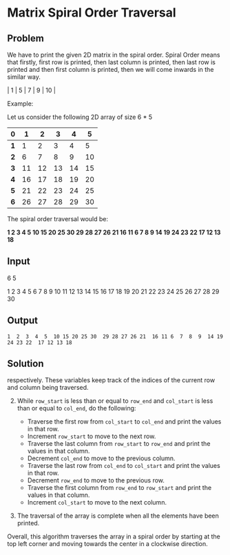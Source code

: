 # Matrix Spiral Order Traversal

## Problem

We have to print the given 2D matrix in the spiral order. Spiral Order means that firstly, first row is printed, then last column is printed, then last row is printed and then first column is printed, then we will come inwards in the similar way.

|  1 |  5 |  7 |  9 | 10 |

Example:  

Let us consider the following 2D array of size 6 * 5

|  0   |  1 |  2 |  3 |  4 |  5 |
|-----|----|----|----|----|----|
|   **1** |  1 |  2 |  3 |  4 |  5 |
|   **2** |  6 |  7 |  8 |  9 | 10 |
|   **3** | 11 | 12 | 13 | 14 | 15 |
|   **4** | 16 | 17 | 18 | 19 | 20 |
|   **5** | 21 | 22 | 23 | 24 | 25 |
|   **6** | 26 | 27 | 28 | 29 | 30 |


The spiral order traversal would be:

**1  2  3  4  5  10 15 20 25 30  29 28 27 26 21  16 11 6  7  8  9  14 19 24 23 22  17 12 13 18**

## Input

6 5

1 2 3 4 5
6 7 8 9 10
11 12 13 14 15
16 17 18 19 20
21 22 23 24 25
26 27 28 29 30

## Output

	
``1  2  3  4  5  10 15 20 25 30  29 28 27 26 21  16 11 6  7  8  9  14 19 24 23 22  17 12 13 18``

## Solution

respectively. These variables keep track of the indices of the current row and column being traversed.

2.  While `row_start` is less than or equal to `row_end` and `col_start` is less than or equal to `col_end`, do the following:

    -   Traverse the first row from `col_start` to `col_end` and print the values in that row.
    -   Increment `row_start` to move to the next row.
    -   Traverse the last column from `row_start` to `row_end` and print the values in that column.
    -   Decrement `col_end` to move to the previous column.
    -   Traverse the last row from `col_end` to `col_start` and print the values in that row.
    -   Decrement `row_end` to move to the previous row.
    -   Traverse the first column from `row_end` to `row_start` and print the values in that column.
    -   Increment `col_start` to move to the next column.
3.  The traversal of the array is complete when all the elements have been printed.

Overall, this algorithm traverses the array in a spiral order by starting at the top left corner and moving towards the center in a clockwise direction.
	
